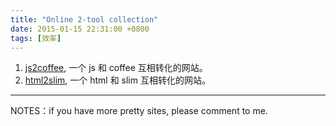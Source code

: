 ```yaml
---
title: "Online 2-tool collection"
date: 2015-01-15 22:31:00 +0800
tags: [效率]
---
```


1. [js2coffee](http://js2coffee.org/), 一个 js 和 coffee 互相转化的网站。
2. [html2slim](https://html2slim.herokuapp.com/), 一个 html 和 slim 互相转化的网站。

---
NOTES：if you have more pretty sites, please comment to me.
